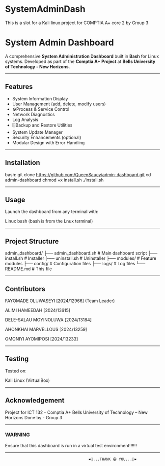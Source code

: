 # SystemAdminDash
This is a slot for a Kali linux project for COMPTIA A+ core 2 by Group 3

# System Admin Dashboard

A comprehensive **System Administration Dashboard** built in **Bash** for Linux systems. Developed as part of the **Comptia A+ Project** at **Bells University of Technology - New Horizons**.

---

## Features

- System Information Display
- User Management (add, delete, modify users)
- ⚙Process & Service Control
- Network Diagnostics
- Log Analysis
- 🗄Backup and Restore Utilities
- System Update Manager
- Security Enhancements (optional)
- Modular Design with Error Handling

---

## Installation

bash: 
  git clone https://github.com/QueenSaucy/admin-dashboard.git
  cd admin-dashboard
  chmod +x install.sh
  ./install.sh

---

## Usage
Launch the dashboard from any terminal with:

Linux bash (bash is from the Lnux terminal)

---

## Project Structure

admin_dashboard/
├── admin_dashboard.sh        # Main dashboard script
├── install.sh                # Installer
├── uninstall.sh              # Uninstaller
├── modules/                  # Feature modules
├── config/                   # Configuration files
├── logs/                     # Log files
└── README.md                 # This file

---

## Contributors

FAYOMADE OLUWASEYI [2024/12966] 
(Team Leader)

ALIMI HAMEEDAH [2024/13615]

DELE-SALAU MOYINOLUWA [2024/13184]

AHONKHAI MARVELLOUS [2024/13259]

OMONIYI AYOMIPOSI [2024/13233]

---

## Testing
Tested on:

Kali Linux (VirtualBox)

---

## Acknowledgement
Project for ICT 132 - Comptia A+
Bells University of Technology – New Horizons
Done by - Group 3

---

### WARNING
Ensure that this dashboard is run in a virtual test environment‼️‼️‼️

---

                                          ❤️💖...THANK 😁 YOU...💖❤️
